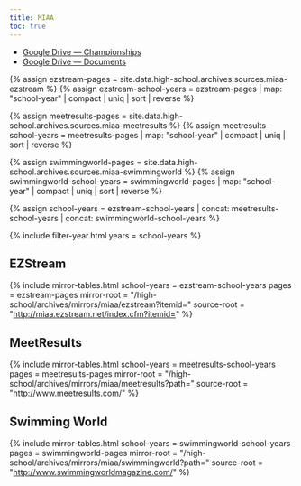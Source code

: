 ```yaml
---
title: MIAA
toc: true
---
```


- [Google Drive &mdash; Championships](https://drive.google.com/drive/folders/1Yvc2cuFhiRp0icxetim74FQdanshrdXL)
- [Google Drive &mdash; Documents](https://drive.google.com/drive/folders/1ajhF4o7OlnOp7vwN4NNbpAxM7h_AcU-Y)

{% assign ezstream-pages = site.data.high-school.archives.sources.miaa-ezstream %}
{% assign ezstream-school-years = ezstream-pages | map: "school-year" | compact | uniq | sort | reverse %}

{% assign meetresults-pages = site.data.high-school.archives.sources.miaa-meetresults %}
{% assign meetresults-school-years = meetresults-pages | map: "school-year" | compact | uniq | sort | reverse %}

{% assign swimmingworld-pages = site.data.high-school.archives.sources.miaa-swimmingworld %}
{% assign swimmingworld-school-years = swimmingworld-pages | map: "school-year" | compact | uniq | sort | reverse %}

{% assign school-years = ezstream-school-years | concat: meetresults-school-years | concat: swimmingworld-school-years %}

{% include filter-year.html
  years = school-years %}

## EZStream

{% include mirror-tables.html
  school-years = ezstream-school-years
  pages = ezstream-pages
  mirror-root = "/high-school/archives/mirrors/miaa/ezstream?itemid="
  source-root = "http://miaa.ezstream.net/index.cfm?itemid=" %}

## MeetResults

{% include mirror-tables.html
  school-years = meetresults-school-years
  pages = meetresults-pages
  mirror-root = "/high-school/archives/mirrors/miaa/meetresults?path="
  source-root = "http://www.meetresults.com/" %}

## Swimming World

{% include mirror-tables.html
  school-years = swimmingworld-school-years
  pages = swimmingworld-pages
  mirror-root = "/high-school/archives/mirrors/miaa/swimmingworld?path="
  source-root = "http://www.swimmingworldmagazine.com/" %}
